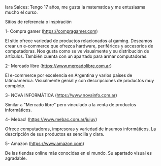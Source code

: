 ﻿Iara Salces: Tengo 17 años, me gusta la matematica y me entusiasma mucho el curso.


Sitios de referencia o inspiración

1- Compra gamer (https://compragamer.com)

 El sitio ofrece variedad de productos relacionados al gaming. Deseamos crear un e-commerce que ofrezca hardware, periféricos y accesorios de computadoras.
 Nos gusta como se ve visualmente y su distribución de artículos. También cuenta con un apartado para armar computadoras.

2- Mercado libre (https://www.mercadolibre.com.ar)

 El e-commerce por excelencia en Argentina y varios países de latinoamérica. Visualmente genial y con descripciones de productos muy completo.

 3- NOVA INFORMÁTICA (https://www.novainfo.com.ar)

 Similar a "Mercado libre" pero vinculado a la venta de productos informáticos.

4- Mebac! (https://www.mebac.com.ar/jujuy)

 Ofrece computadoras, impresoras y variedad de insumos informáticos. La descripción de sus productos es sencilla y clara.

5- Amazon (https://www.amazon.com)

 De las tiendas online más conocidas en el mundo. Su apartado visual es agradable.
